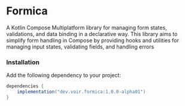 # Formica

A Kotlin Compose Multiplatform library for managing form states, validations, and data binding in a
declarative way. This library aims to simplify form handling in Compose by providing hooks and
utilities for managing input states, validating fields, and handling errors

### Installation

Add the following dependency to your project:

```gradle
dependencies {
    implementation("dev.voir.formica:1.0.0-alpha01")
}
```
